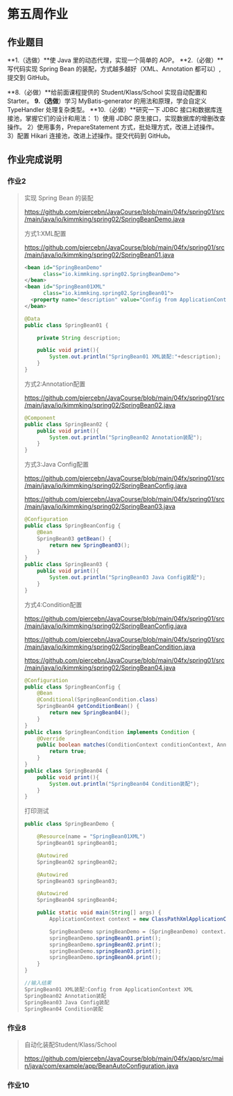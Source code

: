 # 第五周作业

## 作业题目

**1.（选做）**使 Java 里的动态代理，实现一个简单的 AOP。
**2.（必做）**写代码实现 Spring Bean 的装配，方式越多越好（XML、Annotation 都可以）, 提交到 GitHub。

**8.（必做）**给前面课程提供的 Student/Klass/School 实现自动配置和 Starter。
**9.（选做**）学习 MyBatis-generator 的用法和原理，学会自定义 TypeHandler 处理复杂类型。
**10.（必做）**研究一下 JDBC 接口和数据库连接池，掌握它们的设计和用法：
1）使用 JDBC 原生接口，实现数据库的增删改查操作。
2）使用事务，PrepareStatement 方式，批处理方式，改进上述操作。
3）配置 Hikari 连接池，改进上述操作。提交代码到 GitHub。

## 作业完成说明

### 作业2

> 实现 Spring Bean 的装配
>
> https://github.com/piercebn/JavaCourse/blob/main/04fx/spring01/src/main/java/io/kimmking/spring02/SpringBeanDemo.java
>
> 方式1:XML配置
>
> https://github.com/piercebn/JavaCourse/blob/main/04fx/spring01/src/main/java/io/kimmking/spring02/SpringBean01.java
>
> ```xml
> <bean id="SpringBeanDemo"
>       class="io.kimmking.spring02.SpringBeanDemo">
> </bean>
> <bean id="SpringBean01XML"
>       class="io.kimmking.spring02.SpringBean01">
>   <property name="description" value="Config from ApplicationContext XML" />
> </bean>
> ```
>
> ```Java
> @Data
> public class SpringBean01 {
> 
>     private String description;
> 
>     public void print(){
>         System.out.println("SpringBean01 XML装配:"+description);
>     }
> }
> ```
>
> 方式2:Annotation配置
>
> https://github.com/piercebn/JavaCourse/blob/main/04fx/spring01/src/main/java/io/kimmking/spring02/SpringBean02.java
>
> ```Java
> @Component
> public class SpringBean02 {
>     public void print(){
>         System.out.println("SpringBean02 Annotation装配");
>     }
> }
> ```
>
> 方式3:Java Config配置
>
> https://github.com/piercebn/JavaCourse/blob/main/04fx/spring01/src/main/java/io/kimmking/spring02/SpringBeanConfig.java
>
> https://github.com/piercebn/JavaCourse/blob/main/04fx/spring01/src/main/java/io/kimmking/spring02/SpringBean03.java
>
> ```Java
> @Configuration
> public class SpringBeanConfig {
>     @Bean
>     SpringBean03 getBean() {
>         return new SpringBean03();
>     }
> }
> public class SpringBean03 {
>     public void print(){
>         System.out.println("SpringBean03 Java Config装配");
>     }
> }
> ```
>
> 方式4:Condition配置
>
> https://github.com/piercebn/JavaCourse/blob/main/04fx/spring01/src/main/java/io/kimmking/spring02/SpringBeanConfig.java
>
> https://github.com/piercebn/JavaCourse/blob/main/04fx/spring01/src/main/java/io/kimmking/spring02/SpringBeanCondition.java
>
> https://github.com/piercebn/JavaCourse/blob/main/04fx/spring01/src/main/java/io/kimmking/spring02/SpringBean04.java
>
> ```java
> @Configuration
> public class SpringBeanConfig {
>     @Bean
>     @Conditional(SpringBeanCondition.class)
>     SpringBean04 getConditionBean() {
>         return new SpringBean04();
>     }
> }
> public class SpringBeanCondition implements Condition {
>     @Override
>     public boolean matches(ConditionContext conditionContext, AnnotatedTypeMetadata annotatedTypeMetadata) {
>         return true;
>     }
> }
> public class SpringBean04 {
>     public void print(){
>         System.out.println("SpringBean04 Condition装配");
>     }
> }
> ```
>
> 打印测试
>
> ```Java
> public class SpringBeanDemo {
> 
>     @Resource(name = "SpringBean01XML")
>     SpringBean01 springBean01;
> 
>     @Autowired
>     SpringBean02 springBean02;
> 
>     @Autowired
>     SpringBean03 springBean03;
> 
>     @Autowired
>     SpringBean04 springBean04;
> 
>     public static void main(String[] args) {
>         ApplicationContext context = new ClassPathXmlApplicationContext("applicationContext.xml");
> 
>         SpringBeanDemo springBeanDemo = (SpringBeanDemo) context.getBean("SpringBeanDemo");
>         springBeanDemo.springBean01.print();
>         springBeanDemo.springBean02.print();
>         springBeanDemo.springBean03.print();
>         springBeanDemo.springBean04.print();
>     }
> }
> 
> //输入结果
> SpringBean01 XML装配:Config from ApplicationContext XML
> SpringBean02 Annotation装配
> SpringBean03 Java Config装配
> SpringBean04 Condition装配
> ```



### 作业8

> 自动化装配Student/Klass/School 
>
> https://github.com/piercebn/JavaCourse/blob/main/04fx/app/src/main/java/com/example/app/BeanAutoConfiguration.java

### 作业10







